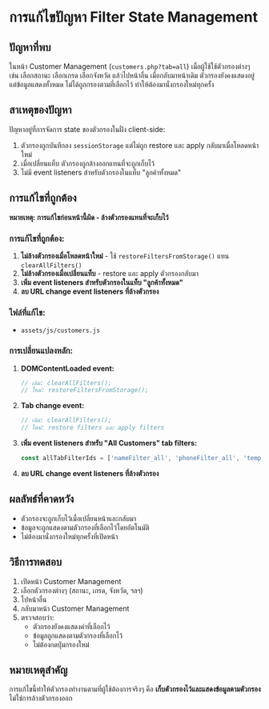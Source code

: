 # การแก้ไขปัญหา Filter State Management

## ปัญหาที่พบ
ในหน้า Customer Management (`customers.php?tab=all`) เมื่อผู้ใช้ใช้ตัวกรองต่างๆ เช่น เลือกสถานะ เลือกเกรด เลือกจังหวัด แล้วไปหน้าอื่น เมื่อกลับมาหน้าเดิม ตัวกรองยังคงแสดงอยู่แต่ข้อมูลแสดงทั้งหมด ไม่ได้ถูกกรองตามที่เลือกไว้ ทำให้ต้องมานั่งกรองใหม่ทุกครั้ง

## สาเหตุของปัญหา
ปัญหาอยู่ที่การจัดการ state ของตัวกรองในฝั่ง client-side:
1. ตัวกรองถูกบันทึกลง `sessionStorage` แต่ไม่ถูก restore และ apply กลับมาเมื่อโหลดหน้าใหม่
2. เมื่อเปลี่ยนแท็บ ตัวกรองถูกล้างออกแทนที่จะถูกเก็บไว้
3. ไม่มี event listeners สำหรับตัวกรองในแท็บ "ลูกค้าทั้งหมด"

## การแก้ไขที่ถูกต้อง
**หมายเหตุ: การแก้ไขก่อนหน้านี้ผิด - ล้างตัวกรองแทนที่จะเก็บไว้**

### การแก้ไขที่ถูกต้อง:
1. **ไม่ล้างตัวกรองเมื่อโหลดหน้าใหม่** - ใช้ `restoreFiltersFromStorage()` แทน `clearAllFilters()`
2. **ไม่ล้างตัวกรองเมื่อเปลี่ยนแท็บ** - restore และ apply ตัวกรองกลับมา
3. **เพิ่ม event listeners สำหรับตัวกรองในแท็บ "ลูกค้าทั้งหมด"**
4. **ลบ URL change event listeners ที่ล้างตัวกรอง**

### ไฟล์ที่แก้ไข:
- `assets/js/customers.js`

### การเปลี่ยนแปลงหลัก:
1. **DOMContentLoaded event:**
   ```javascript
   // เดิม: clearAllFilters();
   // ใหม่: restoreFiltersFromStorage();
   ```

2. **Tab change event:**
   ```javascript
   // เดิม: clearAllFilters();
   // ใหม่: restore filters และ apply filters
   ```

3. **เพิ่ม event listeners สำหรับ "All Customers" tab filters:**
   ```javascript
   const allTabFilterIds = ['nameFilter_all', 'phoneFilter_all', 'temperatureFilter_all', 'gradeFilter_all', 'provinceFilter_all', 'customerTypeFilter_all'];
   ```

4. **ลบ URL change event listeners ที่ล้างตัวกรอง**

## ผลลัพธ์ที่คาดหวัง
- ตัวกรองจะถูกเก็บไว้เมื่อเปลี่ยนหน้าและกลับมา
- ข้อมูลจะถูกแสดงตามตัวกรองที่เลือกไว้โดยอัตโนมัติ
- ไม่ต้องมานั่งกรองใหม่ทุกครั้งที่เปิดหน้า

## วิธีการทดสอบ
1. เปิดหน้า Customer Management
2. เลือกตัวกรองต่างๆ (สถานะ, เกรด, จังหวัด, ฯลฯ)
3. ไปหน้าอื่น
4. กลับมาหน้า Customer Management
5. ตรวจสอบว่า:
   - ตัวกรองยังคงแสดงค่าที่เลือกไว้
   - ข้อมูลถูกแสดงตามตัวกรองที่เลือกไว้
   - ไม่ต้องกดปุ่มกรองใหม่

## หมายเหตุสำคัญ
การแก้ไขนี้ทำให้ตัวกรองทำงานตามที่ผู้ใช้ต้องการจริงๆ คือ **เก็บตัวกรองไว้และแสดงข้อมูลตามตัวกรอง** ไม่ใช่การล้างตัวกรองออก
